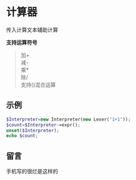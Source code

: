 # 计算器
传入计算文本辅助计算

__支持运算符号__
> 加+  
> 减-  
> 乘*  
> 除/  
> 支持()混合运算

## 示例
```php
$Interpreter=new Interpreter(new Lexer("1+1"));
$count=$Interpreter->expr();
unset($Interpreter);
echo $count;
```
## 留言
  手机写的很烂是这样的
